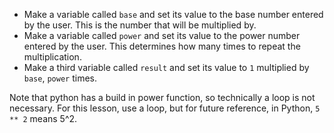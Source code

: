 -   Make a variable called `base` and set its value to the base number entered by the user.
    This is the number that will be multiplied by.
-   Make a variable called `power` and set its value to the power number entered by the user.
    This determines how many times to repeat the multiplication.
-   Make a third variable called `result` and set its value to `1` multiplied by `base`, `power` times.

Note that python has a build in power function, so technically a loop is not necessary. For this
lesson, use a loop, but for future reference, in Python, `5 ** 2` means 5^2.
